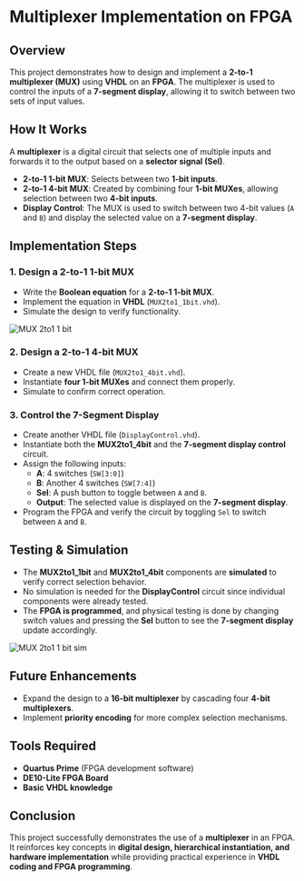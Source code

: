 # Multiplexer Implementation on FPGA

## Overview
This project demonstrates how to design and implement a **2-to-1 multiplexer (MUX)** using **VHDL** on an **FPGA**. The multiplexer is used to control the inputs of a **7-segment display**, allowing it to switch between two sets of input values.

## How It Works
A **multiplexer** is a digital circuit that selects one of multiple inputs and forwards it to the output based on a **selector signal (Sel)**.

- **2-to-1 1-bit MUX**: Selects between two **1-bit inputs**.
- **2-to-1 4-bit MUX**: Created by combining four **1-bit MUXes**, allowing selection between two **4-bit inputs**.
- **Display Control**: The MUX is used to switch between two 4-bit values (`A` and `B`) and display the selected value on a **7-segment display**.

## Implementation Steps

### 1. Design a 2-to-1 1-bit MUX
- Write the **Boolean equation** for a **2-to-1 1-bit MUX**.
- Implement the equation in **VHDL** (`MUX2to1_1bit.vhd`).
- Simulate the design to verify functionality.

![MUX 2to1 1 bit](file:///home/creal/Pictures/Screenshots/MUX2to1_1bitRTLviewer.png)


### 2. Design a 2-to-1 4-bit MUX
- Create a new VHDL file (`MUX2to1_4bit.vhd`).
- Instantiate **four 1-bit MUXes** and connect them properly.
- Simulate to confirm correct operation.

### 3. Control the 7-Segment Display
- Create another VHDL file (`DisplayControl.vhd`).
- Instantiate both the **MUX2to1_4bit** and the **7-segment display control** circuit.
- Assign the following inputs:
  - **A**: 4 switches (`SW[3:0]`)
  - **B**: Another 4 switches (`SW[7:4]`)
  - **Sel**: A push button to toggle between `A` and `B`.
  - **Output**: The selected value is displayed on the **7-segment display**.
- Program the FPGA and verify the circuit by toggling `Sel` to switch between `A` and `B`.

## Testing & Simulation
- The **MUX2to1_1bit** and **MUX2to1_4bit** components are **simulated** to verify correct selection behavior.
- No simulation is needed for the **DisplayControl** circuit since individual components were already tested.
- The **FPGA is programmed**, and physical testing is done by changing switch values and pressing the **Sel** button to see the **7-segment display** update accordingly.

![MUX 2to1 1 bit sim](file:///home/creal/Pictures/Screenshots/MUX2to1_1bit%20sim.png)

## Future Enhancements
- Expand the design to a **16-bit multiplexer** by cascading four **4-bit multiplexers**.
- Implement **priority encoding** for more complex selection mechanisms.

## Tools Required
- **Quartus Prime** (FPGA development software)
- **DE10-Lite FPGA Board**
- **Basic VHDL knowledge**

## Conclusion
This project successfully demonstrates the use of a **multiplexer** in an FPGA. It reinforces key concepts in **digital design, hierarchical instantiation, and hardware implementation** while providing practical experience in **VHDL coding and FPGA programming**.
